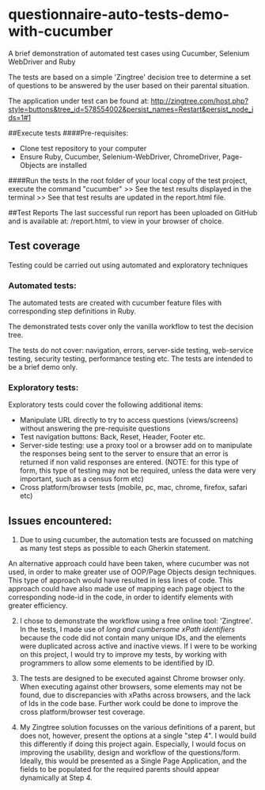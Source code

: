 # questionnaire-auto-tests-demo-with-cucumber
A brief demonstration of automated test cases using Cucumber, Selenium WebDriver and Ruby  

The tests are based on a simple 'Zingtree' decision tree to determine a set of questions to be answered by the user based on their parental situation.  

The application under test can be found at: http://zingtree.com/host.php?style=buttons&tree_id=578554002&persist_names=Restart&persist_node_ids=1#1  

##Execute tests
####Pre-requisites:

* Clone test repository to your computer  
* Ensure Ruby, Cucumber, Selenium-WebDriver, ChromeDriver, Page-Objects are installed

####Run the tests
In the root folder of your local copy of the test project, execute the command "cucumber" >> See the test results displayed in the terminal >> See that test results are updated in the report.html file. 

##Test Reports
The last successful run report has been uploaded on GitHub and is available at: /report.html, to view in your browser of choice.

## Test coverage
Testing could be carried out using automated and exploratory techniques

### Automated tests: 
The automated tests are created with cucumber feature files with corresponding step definitions in Ruby.  

The demonstrated tests cover only the vanilla workflow to test the decision tree.  

The tests do not cover: navigation, errors, server-side testing, web-service testing, security testing, performance testing etc. The tests are intended to be a brief demo only. 

### Exploratory tests: 
Exploratory tests could cover the following additional items:   

* Manipulate URL directly to try to access questions (views/screens) without answering the pre-requisite questions
* Test navigation buttons: Back, Reset, Header, Footer etc. 
* Server-side testing: use a proxy tool or a browser add on to manipulate the responses being sent to the server to ensure that an error is returned if non valid responses are entered. (NOTE: for this type of form, this type of testing may not be required, unless the data were very important, such as a census form etc)
* Cross platform/browser tests (mobile, pc, mac, chrome, firefox, safari etc)

## Issues encountered: 
1) Due to using cucumber, the automation tests are focussed on matching as many test steps as possible to each Gherkin statement.  
 
An alternative approach could have been taken, where cucumber was not used, in order to make greater use of OOP/Page Objects design techniques. This type of approach would have resulted in less lines of code. This approach could have also made use of mapping each page object to the corresponding node-id in the code, in order to identify elements with greater efficiency.  

2) I chose to demonstrate the workflow using a free online tool: 'Zingtree'. In the tests, I made use of *long and cumbersome xPath identifiers* because the code did not contain many unique IDs, and the elements were duplicated across active and inactive views. If I were to be working on this project, I would try to improve my tests, by working with programmers to allow some elements to be identified by ID.    
         
3) The tests are designed to be executed against Chrome browser only. When executing against other browsers, some elements may not be found, due to discrepancies with xPaths across browsers, and the lack of Ids in the code base.  Further work could be done to improve the cross platform/browser test coverage. 

4) My Zingtree solution focusses on the various definitions of a parent, but does not, however, present the options at a single "step 4". I would build this differently if doing this project again. Especially, I would focus on improving the usability, design and workflow of the questions/form. Ideally, this would be presented as a Single Page Application, and the fields to be populated for the required parents should appear dynamically at Step 4. 

